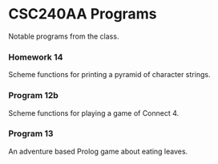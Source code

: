 # CSC240AA Programs

Notable programs from the class.

### Homework 14

Scheme functions for printing a pyramid of character strings.

### Program 12b

Scheme functions for playing a game of Connect 4.

### Program 13

An adventure based Prolog game about eating leaves.
